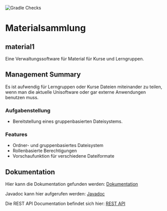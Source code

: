 ![Gradle Checks](https://github.com/hhu-propra2/abschlussprojekt-mopse/workflows/Gradle%20Checks/badge.svg)

# Materialsammlung

## material1

Eine Verwaltungssoftware für Material für Kurse und Lerngruppen.

## Management Summary

Es ist aufwendig für Lerngruppen oder Kurse Dateien miteinander zu teilen, wenn man die aktuelle Unisoftware oder gar externe Anwendungen benutzen muss.

### Aufgabenstellung

- Bereitstellung eines gruppenbasierten Dateisystems.

### Features

- Ordner- und gruppenbasiertes Dateisystem
- Rollenbasierte Berechtigungen
- Vorschaufunktion für verschiedene Dateiformate

## Dokumentation

Hier kann die Dokumentation gefunden werden: [Dokumentation](https://hhu-propra2.github.io/abschlussprojekt-mopse/doc/documentation.html)

Javadoc kann hier aufgerufen werden: [Javadoc](https://hhu-propra2.github.io/abschlussprojekt-mopse/javadoc/)

Die REST API Documentation befindet sich hier: [REST API](https://hhu-propra2.github.io/abschlussprojekt-mopse/api/external-api.html)
